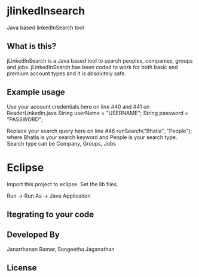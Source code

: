 jlinkedInsearch
==============

Java based linkedInSearch tool

What is this?
-------------
jLinkedInSearch is a Java based tool to search peoples, companies, groups and jobs. jLinkedInSearch has been coded to work for both basic and premium account types and it is absolutely safe.

Example usage
-------------
Use your account credentials here on line #40 and #41 on ReaderLinkedin.java
  String userName = "USERNAME";
  String password = "PASSWORD";

Replace your search query here on line #46
runSearch("Bhatia", "People");
where Bhatia is your search keyword and People is your search type. Search type can be Company, Groups, Jobs

Eclipse
=======
Import this project to eclipse. Set the lib files.

Run -> Run As -> Java Application

Itegrating to your code
-----------------------

Developed By
------------
Janarthanan Ramar, Sangeetha Jaganathan

License
-------
